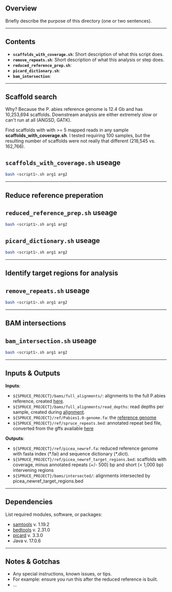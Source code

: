## Overview

Briefly describe the purpose of this directory (one or two sentences).

---

## Contents

* **`scaffolds_with_coverage.sh`**: Short description of what this script does.
* **`remove_repeats.sh`**: Short description of what this analysis or step does.
* **`reduced_reference_prep.sh`**:
* **`picard_dictionary.sh`**:
* **`bam_intersection`**:
---

## Scaffold search
Why? Because the P. abies reference genome is 12.4 Gb and has 10,253,694 scaffolds. Downstream analysis are either extremely slow or can't run at all (ANGSD, GATK).

Find scaffolds with with \>= 5 mapped reads in any sample **scaffolds_with_coverage.sh**. I tested requiring 100 samples, but the resulting number of scaffolds were not really that different (218,545 vs. 162,766). 

## **`scaffolds_with_coverage.sh` useage**

```bash
bash <script1>.sh arg1 arg2
```


---
## Reduce reference preperation


## **`reduced_reference_prep.sh` useage**
```bash
bash <script1>.sh arg1 arg2
```
## **`picard_dictionary.sh` useage**
```bash
bash <script1>.sh arg1 arg2
```

---

## Identify target regions for analysis 

## **`remove_repeats.sh` useage**
```bash
bash <script1>.sh arg1 arg2
```

---
## BAM intersections

## **`bam_intersection.sh` useage**
```bash
bash <script1>.sh arg1 arg2
```
---


## Inputs & Outputs

**Inputs**:
  * `${SPRUCE_PROJECT}/bams/full_alignments/`: alignments to the full P.abies reference, created [here](https://github.com/lxsllvn/spruceGBS/blob/main/01_read_alignment/).
  * `${SPRUCE_PROJECT}/bams/full_alignments/read_depths`: read depths per sample, created during [alignment](https://github.com/lxsllvn/spruceGBS/blob/main/01_read_alignment/).
  * `${SPRUCE_PROJECT}/ref/Pabies1.0-genome.fa`: the [reference genome](https://plantgenie.org/FTP)
  * `${SPRUCE_PROJECT}/ref/spruce_repeats.bed`: annotated repeat bed file, converted from the gffs available [here](https://plantgenie.org/FTP)
    
  **Outputs**:
  * `${SPRUCE_PROJECT}/ref/picea_newref.fa`: reduced reference genome with fasta index (\*\.fai) and sequence dictionary (\*\.dict).
  * `${SPRUCE_PROJECT}/ref/picea_newref_target_regions.bed`: scaffolds with coverage, minus annotated repeats (+/- 500) bp and short (< 1,000 bp) intervening regions
  * `${SPRUCE_PROJECT}/bams/intersected/`: alignments intersected by picea_newref_target_regions.bed

---

## Dependencies

List required modules, software, or packages:

* [samtools](https://www.htslib.org/) v. 1.19.2
* [bedtools](https://github.com/arq5x/bedtools2) v. 2.31.0
* [picard](https://github.com/broadinstitute/picard) v. 3.3.0
* Java v. 17.0.6


---

## Notes & Gotchas

* Any special instructions, known issues, or tips.
* For example: ensure you run this after the reduced reference is built.
* ...
